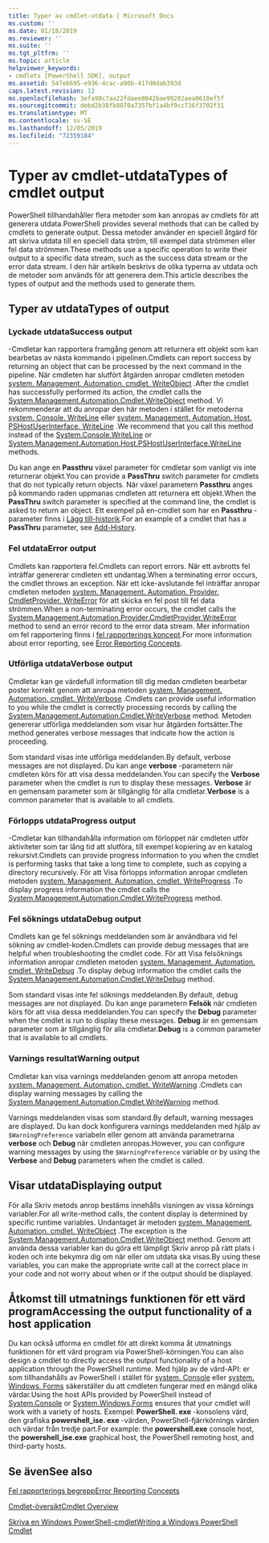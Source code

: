 ```yaml
---
title: Typer av cmdlet-utdata | Microsoft Docs
ms.custom: ''
ms.date: 01/18/2019
ms.reviewer: ''
ms.suite: ''
ms.tgt_pltfrm: ''
ms.topic: article
helpviewer_keywords:
- cmdlets [PowerShell SDK], output
ms.assetid: 547e6695-e936-4cac-a90b-417d0dab393d
caps.latest.revision: 12
ms.openlocfilehash: 3efa98c7aa22fdaee8042bae99282aea0618ef5f
ms.sourcegitcommit: debd2b38fb8070a7357bf1a4bf9cc736f3702f31
ms.translationtype: MT
ms.contentlocale: sv-SE
ms.lasthandoff: 12/05/2019
ms.locfileid: "72359184"
---
```

# <a name="types-of-cmdlet-output"></a><span data-ttu-id="b8c2f-102">Typer av cmdlet-utdata</span><span class="sxs-lookup"><span data-stu-id="b8c2f-102">Types of cmdlet output</span></span>

<span data-ttu-id="b8c2f-103">PowerShell tillhandahåller flera metoder som kan anropas av cmdlets för att generera utdata.</span><span class="sxs-lookup"><span data-stu-id="b8c2f-103">PowerShell provides several methods that can be called by cmdlets to generate output.</span></span> <span data-ttu-id="b8c2f-104">Dessa metoder använder en speciell åtgärd för att skriva utdata till en speciell data ström, till exempel data strömmen eller fel data strömmen.</span><span class="sxs-lookup"><span data-stu-id="b8c2f-104">These methods use a specific operation to write their output to a specific data stream, such as the success data stream or the error data stream.</span></span> <span data-ttu-id="b8c2f-105">I den här artikeln beskrivs de olika typerna av utdata och de metoder som används för att generera dem.</span><span class="sxs-lookup"><span data-stu-id="b8c2f-105">This article describes the types of output and the methods used to generate them.</span></span>

## <a name="types-of-output"></a><span data-ttu-id="b8c2f-106">Typer av utdata</span><span class="sxs-lookup"><span data-stu-id="b8c2f-106">Types of output</span></span>

### <a name="success-output"></a><span data-ttu-id="b8c2f-107">Lyckade utdata</span><span class="sxs-lookup"><span data-stu-id="b8c2f-107">Success output</span></span>

<span data-ttu-id="b8c2f-108">-Cmdletar kan rapportera framgång genom att returnera ett objekt som kan bearbetas av nästa kommando i pipelinen.</span><span class="sxs-lookup"><span data-stu-id="b8c2f-108">Cmdlets can report success by returning an object that can be processed by the next command in the pipeline.</span></span> <span data-ttu-id="b8c2f-109">När cmdleten har slutfört åtgärden anropar cmdleten metoden [system. Management. Automation. cmdlet. WriteObject](/dotnet/api/System.Management.Automation.Cmdlet.WriteObject) .</span><span class="sxs-lookup"><span data-stu-id="b8c2f-109">After the cmdlet has successfully performed its action, the cmdlet calls the [System.Management.Automation.Cmdlet.WriteObject](/dotnet/api/System.Management.Automation.Cmdlet.WriteObject) method.</span></span> <span data-ttu-id="b8c2f-110">Vi rekommenderar att du anropar den här metoden i stället för metoderna [system. Console. WriteLine](/dotnet/api/System.Console.WriteLine) eller [system. Management. Automation. Host. PSHostUserInterface. WriteLine](/dotnet/api/System.Management.Automation.Host.PSHostUserInterface.WriteLine) .</span><span class="sxs-lookup"><span data-stu-id="b8c2f-110">We recommend that you call this method instead of the [System.Console.WriteLine](/dotnet/api/System.Console.WriteLine) or [System.Management.Automation.Host.PSHostUserInterface.WriteLine](/dotnet/api/System.Management.Automation.Host.PSHostUserInterface.WriteLine) methods.</span></span>

<span data-ttu-id="b8c2f-111">Du kan ange en **Passthru** växel parameter för cmdletar som vanligt vis inte returnerar objekt.</span><span class="sxs-lookup"><span data-stu-id="b8c2f-111">You can provide a **PassThru** switch parameter for cmdlets that do not typically return objects.</span></span>
<span data-ttu-id="b8c2f-112">När växel parametern **Passthru** anges på kommando raden uppmanas cmdleten att returnera ett objekt.</span><span class="sxs-lookup"><span data-stu-id="b8c2f-112">When the **PassThru** switch parameter is specified at the command line, the cmdlet is asked to return an object.</span></span> <span data-ttu-id="b8c2f-113">Ett exempel på en-cmdlet som har en **Passthru** -parameter finns i [Lägg till-historik](/powershell/module/Microsoft.PowerShell.Core/Add-History).</span><span class="sxs-lookup"><span data-stu-id="b8c2f-113">For an example of a cmdlet that has a **PassThru** parameter, see [Add-History](/powershell/module/Microsoft.PowerShell.Core/Add-History).</span></span>

### <a name="error-output"></a><span data-ttu-id="b8c2f-114">Fel utdata</span><span class="sxs-lookup"><span data-stu-id="b8c2f-114">Error output</span></span>

<span data-ttu-id="b8c2f-115">Cmdlets kan rapportera fel.</span><span class="sxs-lookup"><span data-stu-id="b8c2f-115">Cmdlets can report errors.</span></span> <span data-ttu-id="b8c2f-116">När ett avbrotts fel inträffar genererar cmdleten ett undantag.</span><span class="sxs-lookup"><span data-stu-id="b8c2f-116">When a terminating error occurs, the cmdlet throws an exception.</span></span> <span data-ttu-id="b8c2f-117">När ett icke-avslutande fel inträffar anropar cmdleten metoden [system. Management. Automation. Provider. CmdletProvider. WriteError](/dotnet/api/System.Management.Automation.Provider.CmdletProvider.WriteError) för att skicka en fel post till fel data strömmen.</span><span class="sxs-lookup"><span data-stu-id="b8c2f-117">When a non-terminating error occurs, the cmdlet calls the [System.Management.Automation.Provider.CmdletProvider.WriteError](/dotnet/api/System.Management.Automation.Provider.CmdletProvider.WriteError) method to send an error record to the error data stream.</span></span> <span data-ttu-id="b8c2f-118">Mer information om fel rapportering finns i [fel rapporterings koncept](./error-reporting-concepts.md).</span><span class="sxs-lookup"><span data-stu-id="b8c2f-118">For more information about error reporting, see [Error Reporting Concepts](./error-reporting-concepts.md).</span></span>

### <a name="verbose-output"></a><span data-ttu-id="b8c2f-119">Utförliga utdata</span><span class="sxs-lookup"><span data-stu-id="b8c2f-119">Verbose output</span></span>

<span data-ttu-id="b8c2f-120">Cmdletar kan ge värdefull information till dig medan cmdleten bearbetar poster korrekt genom att anropa metoden [system. Management. Automation. cmdlet. WriteVerbose](/dotnet/api/System.Management.Automation.Cmdlet.WriteVerbose) .</span><span class="sxs-lookup"><span data-stu-id="b8c2f-120">Cmdlets can provide useful information to you while the cmdlet is correctly processing records by calling the [System.Management.Automation.Cmdlet.WriteVerbose](/dotnet/api/System.Management.Automation.Cmdlet.WriteVerbose) method.</span></span> <span data-ttu-id="b8c2f-121">Metoden genererar utförliga meddelanden som visar hur åtgärden fortsätter.</span><span class="sxs-lookup"><span data-stu-id="b8c2f-121">The method generates verbose messages that indicate how the action is proceeding.</span></span>

<span data-ttu-id="b8c2f-122">Som standard visas inte utförliga meddelanden.</span><span class="sxs-lookup"><span data-stu-id="b8c2f-122">By default, verbose messages are not displayed.</span></span> <span data-ttu-id="b8c2f-123">Du kan ange **verbose** -parametern när cmdleten körs för att visa dessa meddelanden.</span><span class="sxs-lookup"><span data-stu-id="b8c2f-123">You can specify the **Verbose** parameter when the cmdlet is run to display these messages.</span></span> <span data-ttu-id="b8c2f-124">**Verbose** är en gemensam parameter som är tillgänglig för alla cmdletar.</span><span class="sxs-lookup"><span data-stu-id="b8c2f-124">**Verbose** is a common parameter that is available to all cmdlets.</span></span>

### <a name="progress-output"></a><span data-ttu-id="b8c2f-125">Förlopps utdata</span><span class="sxs-lookup"><span data-stu-id="b8c2f-125">Progress output</span></span>

<span data-ttu-id="b8c2f-126">-Cmdletar kan tillhandahålla information om förloppet när cmdleten utför aktiviteter som tar lång tid att slutföra, till exempel kopiering av en katalog rekursivt.</span><span class="sxs-lookup"><span data-stu-id="b8c2f-126">Cmdlets can provide progress information to you when the cmdlet is performing tasks that take a long time to complete, such as copying a directory recursively.</span></span> <span data-ttu-id="b8c2f-127">För att Visa förlopps information anropar cmdleten metoden [system. Management. Automation. cmdlet. WriteProgress](/dotnet/api/System.Management.Automation.Cmdlet.WriteProgress) .</span><span class="sxs-lookup"><span data-stu-id="b8c2f-127">To display progress information the cmdlet calls the [System.Management.Automation.Cmdlet.WriteProgress](/dotnet/api/System.Management.Automation.Cmdlet.WriteProgress) method.</span></span>

### <a name="debug-output"></a><span data-ttu-id="b8c2f-128">Fel söknings utdata</span><span class="sxs-lookup"><span data-stu-id="b8c2f-128">Debug output</span></span>

<span data-ttu-id="b8c2f-129">Cmdlets kan ge fel söknings meddelanden som är användbara vid fel sökning av cmdlet-koden.</span><span class="sxs-lookup"><span data-stu-id="b8c2f-129">Cmdlets can provide debug messages that are helpful when troubleshooting the cmdlet code.</span></span> <span data-ttu-id="b8c2f-130">För att Visa felsöknings information anropar cmdleten metoden [system. Management. Automation. cmdlet. WriteDebug](/dotnet/api/System.Management.Automation.Cmdlet.WriteDebug) .</span><span class="sxs-lookup"><span data-stu-id="b8c2f-130">To display debug information the cmdlet calls the [System.Management.Automation.Cmdlet.WriteDebug](/dotnet/api/System.Management.Automation.Cmdlet.WriteDebug) method.</span></span>

<span data-ttu-id="b8c2f-131">Som standard visas inte fel söknings meddelanden.</span><span class="sxs-lookup"><span data-stu-id="b8c2f-131">By default, debug messages are not displayed.</span></span> <span data-ttu-id="b8c2f-132">Du kan ange parametern **Felsök** när cmdleten körs för att visa dessa meddelanden.</span><span class="sxs-lookup"><span data-stu-id="b8c2f-132">You can specify the **Debug** parameter when the cmdlet is run to display these messages.</span></span> <span data-ttu-id="b8c2f-133">**Debug** är en gemensam parameter som är tillgänglig för alla cmdletar.</span><span class="sxs-lookup"><span data-stu-id="b8c2f-133">**Debug** is a common parameter that is available to all cmdlets.</span></span>

### <a name="warning-output"></a><span data-ttu-id="b8c2f-134">Varnings resultat</span><span class="sxs-lookup"><span data-stu-id="b8c2f-134">Warning output</span></span>

<span data-ttu-id="b8c2f-135">Cmdletar kan visa varnings meddelanden genom att anropa metoden [system. Management. Automation. cmdlet. WriteWarning](/dotnet/api/System.Management.Automation.Cmdlet.WriteWarning) .</span><span class="sxs-lookup"><span data-stu-id="b8c2f-135">Cmdlets can display warning messages by calling the [System.Management.Automation.Cmdlet.WriteWarning](/dotnet/api/System.Management.Automation.Cmdlet.WriteWarning) method.</span></span>

<span data-ttu-id="b8c2f-136">Varnings meddelanden visas som standard.</span><span class="sxs-lookup"><span data-stu-id="b8c2f-136">By default, warning messages are displayed.</span></span> <span data-ttu-id="b8c2f-137">Du kan dock konfigurera varnings meddelanden med hjälp av `$WarningPreference` variabeln eller genom att använda parametrarna **verbose** och **Debug** när cmdleten anropas.</span><span class="sxs-lookup"><span data-stu-id="b8c2f-137">However, you can configure warning messages by using the `$WarningPreference` variable or by using the **Verbose** and **Debug** parameters when the cmdlet is called.</span></span>

## <a name="displaying-output"></a><span data-ttu-id="b8c2f-138">Visar utdata</span><span class="sxs-lookup"><span data-stu-id="b8c2f-138">Displaying output</span></span>

<span data-ttu-id="b8c2f-139">För alla Skriv metods anrop bestäms innehålls visningen av vissa körnings variabler.</span><span class="sxs-lookup"><span data-stu-id="b8c2f-139">For all write-method calls, the content display is determined by specific runtime variables.</span></span> <span data-ttu-id="b8c2f-140">Undantaget är metoden [system. Management. Automation. cmdlet. WriteObject](/dotnet/api/System.Management.Automation.Cmdlet.WriteObject) .</span><span class="sxs-lookup"><span data-stu-id="b8c2f-140">The exception is the [System.Management.Automation.Cmdlet.WriteObject](/dotnet/api/System.Management.Automation.Cmdlet.WriteObject) method.</span></span> <span data-ttu-id="b8c2f-141">Genom att använda dessa variabler kan du göra ett lämpligt Skriv anrop på rätt plats i koden och inte bekymra dig om när eller om utdata ska visas.</span><span class="sxs-lookup"><span data-stu-id="b8c2f-141">By using these variables, you can make the appropriate write call at the correct place in your code and not worry about when or if the output should be displayed.</span></span>

## <a name="accessing-the-output-functionality-of-a-host-application"></a><span data-ttu-id="b8c2f-142">Åtkomst till utmatnings funktionen för ett värd program</span><span class="sxs-lookup"><span data-stu-id="b8c2f-142">Accessing the output functionality of a host application</span></span>

<span data-ttu-id="b8c2f-143">Du kan också utforma en cmdlet för att direkt komma åt utmatnings funktionen för ett värd program via PowerShell-körningen.</span><span class="sxs-lookup"><span data-stu-id="b8c2f-143">You can also design a cmdlet to directly access the output functionality of a host application through the PowerShell runtime.</span></span> <span data-ttu-id="b8c2f-144">Med hjälp av de värd-API: er som tillhandahålls av PowerShell i stället för [system. Console](/dotnet/api/System.Console) eller [system. Windows. Forms](/dotnet/api/System.Windows.Forms) säkerställer du att cmdleten fungerar med en mängd olika värdar.</span><span class="sxs-lookup"><span data-stu-id="b8c2f-144">Using the host APIs provided by PowerShell instead of [System.Console](/dotnet/api/System.Console) or [System.Windows.Forms](/dotnet/api/System.Windows.Forms) ensures that your cmdlet will work with a variety of hosts.</span></span> <span data-ttu-id="b8c2f-145">Exempel: **PowerShell. exe** -konsolens värd, den grafiska **powershell_ise. exe** -värden, PowerShell-fjärrkörnings värden och värdar från tredje part.</span><span class="sxs-lookup"><span data-stu-id="b8c2f-145">For example: the **powershell.exe** console host, the **powershell_ise.exe** graphical host, the PowerShell remoting host, and third-party hosts.</span></span>

## <a name="see-also"></a><span data-ttu-id="b8c2f-146">Se även</span><span class="sxs-lookup"><span data-stu-id="b8c2f-146">See also</span></span>

[<span data-ttu-id="b8c2f-147">Fel rapporterings begrepp</span><span class="sxs-lookup"><span data-stu-id="b8c2f-147">Error Reporting Concepts</span></span>](./error-reporting-concepts.md)

[<span data-ttu-id="b8c2f-148">Cmdlet-översikt</span><span class="sxs-lookup"><span data-stu-id="b8c2f-148">Cmdlet Overview</span></span>](./cmdlet-overview.md)

[<span data-ttu-id="b8c2f-149">Skriva en Windows PowerShell-cmdlet</span><span class="sxs-lookup"><span data-stu-id="b8c2f-149">Writing a Windows PowerShell Cmdlet</span></span>](./writing-a-windows-powershell-cmdlet.md)